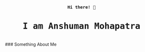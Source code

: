 
<p align="center"><samp><b> Hi there! 👋 </b></samp></p>
<p align="center"><h1 align="center"><samp> I am Anshuman Mohapatra </samp></h1></p>
<br/>
### Something About Me
<!--
**amohapatra123/amohapatra123** is a ✨ _special_ ✨ repository because its `README.md` (this file) appears on your GitHub profile.

Here are some ideas to get you started:

- 🔭 I’m currently working on ...
- 🌱 I’m currently learning ...
- 👯 I’m looking to collaborate on ...
- 🤔 I’m looking for help with ...
- 💬 Ask me about ...
- 📫 How to reach me: ...
- 😄 Pronouns: ...
- ⚡ Fun fact: ...
-->
